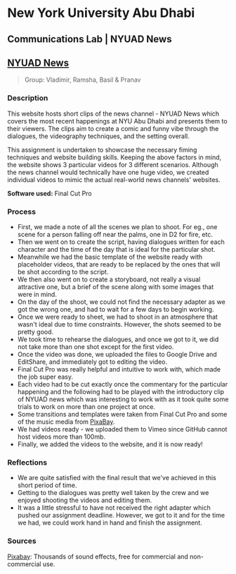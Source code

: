 # New York University Abu Dhabi
## Communications Lab | NYUAD News

## [NYUAD News](https://vsharkovski.github.io/commlab-video/)

>Group: Vladimir, Ramsha, Basil & Pranav
### Description
This website hosts short clips of the news channel - NYUAD News which covers the most recent happenings at NYU Abu Dhabi and presents them to their viewers. The clips aim to create a comic and funny vibe through the dialogues, the videography techniques, and the setting overall.

This assignment is undertaken to showcase the necessary fiming techniques and website building skills. Keeping the above factors in mind, the website shows 3 particular videos for 3 different scenarios. Although the news channel would technically have one huge video, we created individual videos to mimic the actual real-world news channels' websites.

**Software used:** Final Cut Pro

### Process
- First, we made a note of all the scenes we plan to shoot. For eg., one scene for a person falling off near the palms, one in D2 for fire, etc. 
- Then we went on to create the script, having dialogues written for each character and the time of the day that is ideal for the particular shot. 
- Meanwhile we had the basic template of the website ready with placeholder videos, that are ready to be replaced by the ones that will be shot according to the script. 
- We then also went on to create a storyboard, not really a visual attractive one, but a brief of the scene along with some images that were in mind. 
- On the day of the shoot, we could not find the necessary adapter as we got the wrong one, and had to wait for a few days to begin working.
- Once we were ready to sheet, we had to shoot in an atmosphere that wasn't ideal due to time constraints. However, the shots seemed to be pretty good.
- We took time to rehearse the dialogues, and once we got to it, we did not take more than one shot except for the first video. 
- Once the video was done, we uploaded the files to Google Drive and EditShare, and immediately got to editing the video. 
- Final Cut Pro was really helpful and intuitive to work with, which made the job super easy. 
- Each video had to be cut exactly once the commentary for the particular happening and the following had to be played with the introductory clip of NYUAD news which was interesting to work with as it took quite some trials to work on more than one project at once.
- Some transitions and templates were taken from Final Cut Pro and some of the music media from [PixaBay](https://pixabay.com/sound-effects/).
- We had videos ready - we uploaded them to Vimeo since GitHub cannot host videos more than 100mb.
- Finally, we added the videos to the website, and it is now ready!

### Reflections
- We are quite satisfied with the final result that we've achieved in this short period of time. 
- Getting to the dialogues was pretty well taken by the crew and we enjoyed shooting the videos and editing them.
- It was a little stressful to have not received the right adapter which pushed our assignment deadline. However, we got to it and for the time we had, we could work hand in hand and finish the assignment. 

### Sources
[Pixabay](https://pixabay.com/sound-effects/): Thousands of sound effects, free for commercial and non-commercial use.
